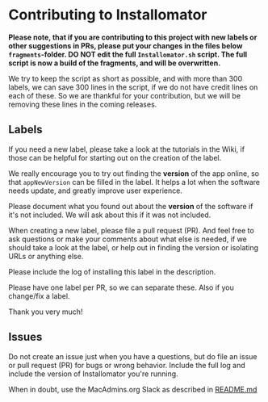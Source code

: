 # Contributing to Installomator

__Please note, that if you are contributing to this project with new labels or other suggestions in PRs, please put your changes in the files below `fragments`-folder. DO NOT edit the full `Installomator.sh` script. The full script is now a build of the fragments, and will be overwritten.__

We try to keep the script as short as possible, and with more than 300 labels, we can save 300 lines in the script, if we do not have credit lines on each of these. So we are thankful for your contribution, but we will be removing these lines in the coming releases.

## Labels

If you need a new label, please take a look at the tutorials in the Wiki, if those can be helpful for starting out on the creation of the label.

We really encourage you to try out finding the __version__ of the app online, so that `appNewVersion` can be filled in the label. It helps a lot when the software needs update, and greatly improve user experience.

Please document what you found out about the __version__ of the software if it's not included. We will ask about this if it was not included.

When creating a new label, please file a pull request (PR). And feel free to ask questions or make your comments about what else is needed, if we should take a look at the label, or help out in finding the version or isolating URLs or anything else.

Please include the log of installing this label in the description.

Please have one label per PR, so we can separate these. Also if you change/fix a label.

Thank you very much!


## Issues

Do not create an issue just when you have a questions, but do file an issue or pull request (PR) for bugs or wrong behavior. Include the full log and include the version of Installomator you're running.

When in doubt, use the MacAdmins.org Slack as described in [README.md](https://github.com/Installomator/Installomator/)
